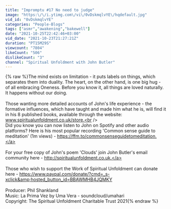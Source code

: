 ```yaml
---
title: "Impromptu #17 No need to judge"
image: "https:\/\/i.ytimg.com\/vi\/0vDskmqlvYE\/hqdefault.jpg"
vid_id: "0vDskmqlvYE"
categories: "People-Blogs"
tags: ["asmr","awakening","bakewell"]
date: "2021-10-25T22:42:46+03:00"
vid_date: "2021-10-23T21:27:21Z"
duration: "PT15M29S"
viewcount: "7804"
likeCount: "506"
dislikeCount: "3"
channel: "Spiritual Unfoldment with John Butler"
---
```

{% raw %}The mind exists on limitation - it puts labels on things, which separates them into duality. The heart, on the other hand, is one big hug - of all embracing Oneness. Before you know it, all things are loved naturally. It happens without our doing.<br /><br />Those wanting more detailed accounts of John's life experience - the formative influences, which have taught and made him what he is, will find it in his 8 published books, available through the website: www.spiritualunfoldment.co.uk/store.<br /><br />Did you know you can now listen to John on Spotify and other audio platforms? Here is his most popular recording 'Common sense guide to meditation' (1m views) - <a rel="nofollow" target="blank" href="https://ffm.to/commonsenseguidetomeditation.">https://ffm.to/commonsenseguidetomeditation.</a><br /><br />For your free copy of John's poem 'Clouds' join John Butler's email community here - <a rel="nofollow" target="blank" href="http://spiritualunfoldment.co.uk.">http://spiritualunfoldment.co.uk.</a><br /><br />Those who wish to support the Work of Spiritual Unfoldment can donate here - <a rel="nofollow" target="blank" href="https://www.paypal.com/donate/?cmd=_s-xclick&amp;hosted_button_id=BBAWMHB4JQMKY">https://www.paypal.com/donate/?cmd=_s-xclick&amp;hosted_button_id=BBAWMHB4JQMKY</a><br /><br />Producer: Phil Shankland<br />Music: La Prima Vez by Uma Vera - soundcloud/umahari<br />Copyright: The Spiritual Unfoldment Charitable Trust 2021{% endraw %}
